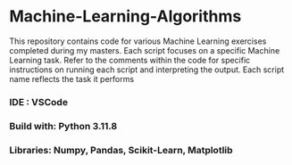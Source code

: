 # Machine-Learning-Algorithms
This repository contains code for various Machine Learning exercises completed during my masters.
Each script focuses on a specific Machine Learning task. Refer to the comments within the code for specific instructions on running each script and interpreting the output.
Each script name reflects the task it performs 

### IDE : VSCode
### Build with: Python 3.11.8
### Libraries: Numpy, Pandas, Scikit-Learn, Matplotlib
